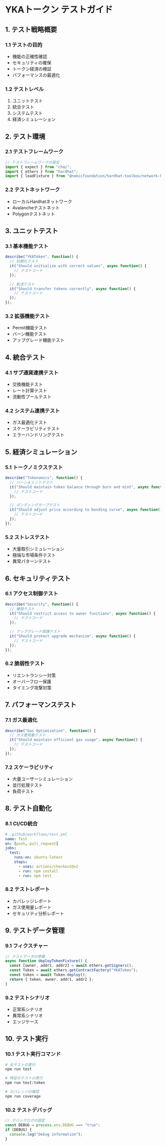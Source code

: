 # YKAトークン テストガイド

## 1. テスト戦略概要

### 1.1 テストの目的
- 機能の正確性確認
- セキュリティの確保
- トークン経済の検証
- パフォーマンスの最適化

### 1.2 テストレベル
1. ユニットテスト
2. 統合テスト
3. システムテスト
4. 経済シミュレーション

## 2. テスト環境

### 2.1 テストフレームワーク
```typescript
// テストフレームワークの設定
import { expect } from "chai";
import { ethers } from "hardhat";
import { loadFixture } from "@nomicfoundation/hardhat-toolbox/network-helpers";
```

### 2.2 テストネットワーク
- ローカルHardhatネットワーク
- Avalancheテストネット
- Polygonテストネット

## 3. ユニットテスト

### 3.1 基本機能テスト
```typescript
describe("YKAToken", function() {
  // 初期化テスト
  it("Should initialize with correct values", async function() {
    // テストコード
  });

  // 転送テスト
  it("Should transfer tokens correctly", async function() {
    // テストコード
  });
});
```

### 3.2 拡張機能テスト
- Permit機能テスト
- バーン機能テスト
- アップグレード機能テスト

## 4. 統合テスト

### 4.1 サブ通貨連携テスト
- 交換機能テスト
- レート計算テスト
- 流動性プールテスト

### 4.2 システム連携テスト
- ガス最適化テスト
- スケーラビリティテスト
- エラーハンドリングテスト

## 5. 経済シミュレーション

### 5.1 トークノミクステスト
```typescript
describe("Tokenomics", function() {
  // バーン＆ミントテスト
  it("Should maintain token balance through burn and mint", async function() {
    // テストコード
  });

  // ボンディングカーブテスト
  it("Should adjust price according to bonding curve", async function() {
    // テストコード
  });
});
```

### 5.2 ストレステスト
- 大量取引シミュレーション
- 極端な市場条件テスト
- 異常パターンテスト

## 6. セキュリティテスト

### 6.1 アクセス制御テスト
```typescript
describe("Security", function() {
  // 権限テスト
  it("Should restrict access to owner functions", async function() {
    // テストコード
  });

  // アップグレード保護テスト
  it("Should protect upgrade mechanism", async function() {
    // テストコード
  });
});
```

### 6.2 脆弱性テスト
- リエントランシー対策
- オーバーフロー保護
- タイミング攻撃対策

## 7. パフォーマンステスト

### 7.1 ガス最適化
```typescript
describe("Gas Optimization", function() {
  // ガス使用量テスト
  it("Should maintain efficient gas usage", async function() {
    // テストコード
  });
});
```

### 7.2 スケーラビリティ
- 大量ユーザーシミュレーション
- 並行処理テスト
- 負荷テスト

## 8. テスト自動化

### 8.1 CI/CD統合
```yaml
# .github/workflows/test.yml
name: Test
on: [push, pull_request]
jobs:
  test:
    runs-on: ubuntu-latest
    steps:
      - uses: actions/checkout@v2
      - run: npm install
      - run: npm test
```

### 8.2 テストレポート
- カバレッジレポート
- ガス使用量レポート
- セキュリティ分析レポート

## 9. テストデータ管理

### 9.1 フィクスチャー
```typescript
// テストデータの準備
async function deployTokenFixture() {
  const [owner, addr1, addr2] = await ethers.getSigners();
  const Token = await ethers.getContractFactory("YKAToken");
  const token = await Token.deploy();
  return { token, owner, addr1, addr2 };
}
```

### 9.2 テストシナリオ
- 正常系シナリオ
- 異常系シナリオ
- エッジケース

## 10. テスト実行

### 10.1 テスト実行コマンド
```bash
# 全テストの実行
npm run test

# 特定のテストの実行
npm run test:token

# カバレッジの確認
npm run coverage
```

### 10.2 テストデバッグ
```typescript
// デバッグログの設定
const DEBUG = process.env.DEBUG === "true";
if (DEBUG) {
  console.log("Debug information");
}